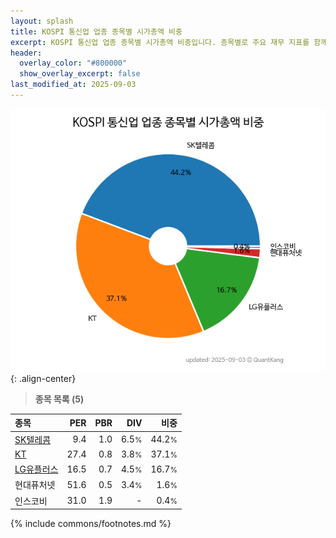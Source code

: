 ```yaml
---
layout: splash
title: KOSPI 통신업 업종 종목별 시가총액 비중
excerpt: KOSPI 통신업 업종 종목별 시가총액 비중입니다. 종목별로 주요 재무 지표를 함께 표시합니다.
header:
  overlay_color: "#800000"
  show_overlay_excerpt: false
last_modified_at: 2025-09-03
---
```



![KOSPI 통신업 업종 종목별 시가총액 비중](/stats/sector/images/kospi_업종_통신업_종목.png){: .align-center}


> **종목 목록 (5)**<a id="list"></a>

| **종목** | **PER** | **PBR** | **DIV** | **비중** |
| :------- | ------: | ------: | ------: | -------: |
| [SK텔레콤](/017670/) | 9.4 | 1.0 | 6.5<small>%</small> | 44.2<small>%</small> |
| [KT](/030200/) | 27.4 | 0.8 | 3.8<small>%</small> | 37.1<small>%</small> |
| [LG유플러스](/032640/) | 16.5 | 0.7 | 4.5<small>%</small> | 16.7<small>%</small> |
| 현대퓨처넷 | 51.6 | 0.5 | 3.4<small>%</small> | 1.6<small>%</small> |
| 인스코비 | 31.0 | 1.9 | - | 0.4<small>%</small> |

{% include commons/footnotes.md %}